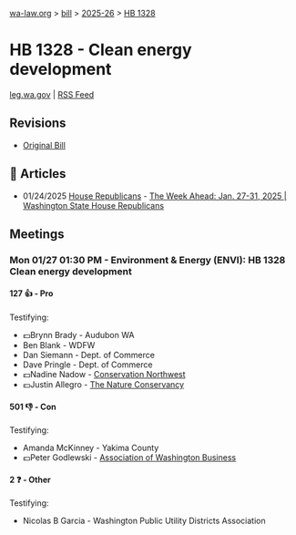 [wa-law.org](/) > [bill](/bill/) > [2025-26](/bill/2025-26/) > [HB 1328](/bill/2025-26/hb/1328/)

# HB 1328 - Clean energy development
[leg.wa.gov](https://app.leg.wa.gov/billsummary?BillNumber=1328&Year=2025&Initiative=false) | [RSS Feed](./rss.xml)

## Revisions
* [Original Bill](1/)

## 📰 Articles
* 01/24/2025 [House Republicans](/org/house_republicans/) - [The Week Ahead: Jan. 27-31, 2025 | Washington State House Republicans](https://houserepublicans.wa.gov/week/the-week-ahead-jan-27-31-2025/#:~:text=HB%201328)

## Meetings
### Mon 01/27 01:30 PM - Environment & Energy (ENVI): HB 1328 Clean energy development
#### 127 👍 - Pro
Testifying:
* 💵Brynn Brady - Audubon WA
* Ben Blank - WDFW
* Dan Siemann - Dept. of Commerce
* Dave Pringle - Dept. of Commerce
* 💵Nadine Nadow - [Conservation Northwest](/org/conservation_northwest/)
* 💵Justin Allegro - [The Nature Conservancy](/org/the_nature_conservancy/)

#### 501 👎 - Con
Testifying:
* Amanda McKinney - Yakima County
* 💵Peter Godlewski - [Association of Washington Business](/org/association_of_washington_business/)

#### 2 ❓ - Other
Testifying:
* Nicolas B Garcia - Washington Public Utility Districts Association
